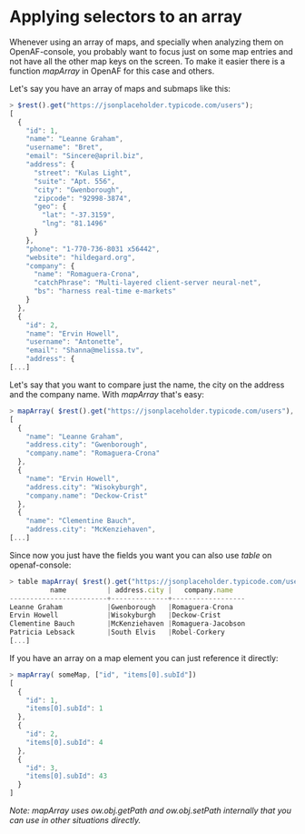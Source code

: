 # Applying selectors to an array

Whenever using an array of maps, and specially when analyzing them on OpenAF-console, you probably want to focus just on some map entries and not have all the other map keys on the screen. To make it easier there is a function _mapArray_ in OpenAF for this case and others.

Let's say you have an array of maps and submaps like this:

````javascript
> $rest().get("https://jsonplaceholder.typicode.com/users");
[
  {
    "id": 1,
    "name": "Leanne Graham",
    "username": "Bret",
    "email": "Sincere@april.biz",
    "address": {
      "street": "Kulas Light",
      "suite": "Apt. 556",
      "city": "Gwenborough",
      "zipcode": "92998-3874",
      "geo": {
        "lat": "-37.3159",
        "lng": "81.1496"
      }
    },
    "phone": "1-770-736-8031 x56442",
    "website": "hildegard.org",
    "company": {
      "name": "Romaguera-Crona",
      "catchPhrase": "Multi-layered client-server neural-net",
      "bs": "harness real-time e-markets"
    }
  },
  {
    "id": 2,
    "name": "Ervin Howell",
    "username": "Antonette",
    "email": "Shanna@melissa.tv",
    "address": {
[...]
````

Let's say that you want to compare just the name, the city on the address and the company name. With _mapArray_ that's easy:

````javascript
> mapArray( $rest().get("https://jsonplaceholder.typicode.com/users"), [ "name", "address.city", "company.name" ] )
[
  {
    "name": "Leanne Graham",
    "address.city": "Gwenborough",
    "company.name": "Romaguera-Crona"
  },
  {
    "name": "Ervin Howell",
    "address.city": "Wisokyburgh",
    "company.name": "Deckow-Crist"
  },
  {
    "name": "Clementine Bauch",
    "address.city": "McKenziehaven",
[...]
````

Since now you just have the fields you want you can also use _table_ on openaf-console:

````javascript
> table mapArray( $rest().get("https://jsonplaceholder.typicode.com/users"), [ "name", "address.city", "company.name" ] )
          name          | address.city |   company.name
------------------------+--------------+------------------
Leanne Graham           |Gwenborough   |Romaguera-Crona
Ervin Howell            |Wisokyburgh   |Deckow-Crist
Clementine Bauch        |McKenziehaven |Romaguera-Jacobson
Patricia Lebsack        |South Elvis   |Robel-Corkery
[...]
````

If you have an array on a map element you can just reference it directly:

````javascript
> mapArray( someMap, ["id", "items[0].subId"])
[
  {
    "id": 1,
    "items[0].subId": 1
  },
  {
    "id": 2,
    "items[0].subId": 4
  },
  {
    "id": 3,
    "items[0].subId": 43
  }
]
````

_Note: mapArray uses ow.obj.getPath and ow.obj.setPath internally that you can use in other situations directly._